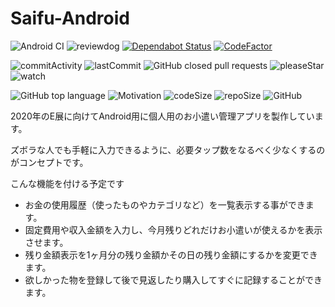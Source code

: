 # Saifu-Android

![Android CI](https://github.com/tak-st/Saifu-Android/workflows/Android%20CI/badge.svg)
![reviewdog](https://github.com/tak-st/Saifu-Android/workflows/reviewdog/badge.svg)
[![Dependabot Status](https://api.dependabot.com/badges/status?host=github&repo=tak-st/Saifu-Android&identifier=269261483)](https://dependabot.com)
[![CodeFactor](https://www.codefactor.io/repository/github/tak-st/saifu-android/badge/develop?s=ebf473de9e2914e51999c35d6035be573e978abf)](https://www.codefactor.io/repository/github/tak-st/saifu-android/overview/develop)

![commitActivity](https://img.shields.io/github/commit-activity/w/tak-st/Saifu-Android)
![lastCommit](https://img.shields.io/github/last-commit/tak-st/Saifu-Android/develop)
![GitHub closed pull requests](https://img.shields.io/github/issues-pr-closed-raw/tak-st/Saifu-Android?color=007ec6&label=pull%20requests)
![pleaseStar](https://img.shields.io/github/stars/tak-st/Saifu-Android)
![watch](https://img.shields.io/github/watchers/tak-st/Saifu-Android)

![GitHub top language](https://img.shields.io/github/languages/top/tak-st/Saifu-Android)
![Motivation](https://img.shields.io/badge/Motivation-100.0%25-007ec6.svg)
![codeSize](https://img.shields.io/github/languages/code-size/tak-st/Saifu-Android)
![repoSize](https://img.shields.io/github/repo-size/tak-st/Saifu-Android)
![GitHub](https://img.shields.io/github/license/tak-st/Saifu-Android)

2020年のE展に向けてAndroid用に個人用のお小遣い管理アプリを製作しています。


ズボラな人でも手軽に入力できるように、必要タップ数をなるべく少なくするのがコンセプトです。


こんな機能を付ける予定です
* お金の使用履歴（使ったものやカテゴリなど）を一覧表示する事ができます。
* 固定費用や収入金額を入力し、今月残りどれだけお小遣いが使えるかを表示させます。
* 残り金額表示を1ヶ月分の残り金額かその日の残り金額にするかを変更できます。
* 欲しかった物を登録して後で見返したり購入してすぐに記録することができます。
